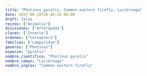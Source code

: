 ```yaml
---
title: "Photinus pyralis, Common eastern firefly, Luciérnaga"
date: 2017-08-18T20:46:32-06:00
draft: false
reinos: ["Animalia"]
divisiones: ["Arthropoda"]
clases: ["Insecta"]
ordenes: ["Coleoptera"]
familias: ["Lampyridae"]
generos: ["Photinus"]
especie: "pyralis"
nombre_cientifico: "Photinus pyralis"
nombre_comun: "Luciérnaga"
nombre_ingles: "Common eastern firefly"
---
```

